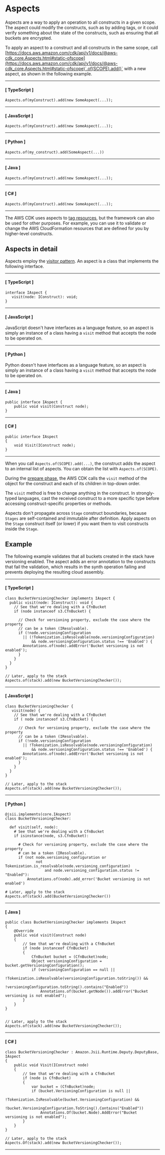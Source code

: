 # Aspects<a name="aspects"></a>

Aspects are a way to apply an operation to all constructs in a given scope\. The aspect could modify the constructs, such as by adding tags, or it could verify something about the state of the constructs, such as ensuring that all buckets are encrypted\.

To apply an aspect to a construct and all constructs in the same scope, call [https://docs.aws.amazon.com/cdk/api/v1/docs/@aws-cdk_core.Aspects.html#static-ofscope](https://docs.aws.amazon.com/cdk/api/v1/docs/@aws-cdk_core.Aspects.html#static-ofscope)`.of(SCOPE).add()` with a new aspect, as shown in the following example\.

------
#### [ TypeScript ]

```
Aspects.of(myConstruct).add(new SomeAspect(...));
```

------
#### [ JavaScript ]

```
Aspects.of(myConstruct).add(new SomeAspect(...));
```

------
#### [ Python ]

```
Aspects.of(my_construct).add(SomeAspect(...))
```

------
#### [ Java ]

```
Aspects.of(myConstruct).add(new SomeAspect(...));
```

------
#### [ C\# ]

```
Aspects.Of(myConstruct).add(new SomeAspect(...));
```

------

The AWS CDK uses aspects to [tag resources](tagging.md), but the framework can also be used for other purposes\. For example, you can use it to validate or change the AWS CloudFormation resources that are defined for you by higher\-level constructs\.

## Aspects in detail<a name="aspects_detail"></a>

Aspects employ the [visitor pattern](https://en.wikipedia.org/wiki/Visitor_pattern)\. An aspect is a class that implements the following interface\.

------
#### [ TypeScript ]

```
interface IAspect {
   visit(node: IConstruct): void;
}
```

------
#### [ JavaScript ]

JavaScript doesn't have interfaces as a language feature, so an aspect is simply an instance of a class having a `visit` method that accepts the node to be operated on\.

------
#### [ Python ]

Python doesn't have interfaces as a language feature, so an aspect is simply an instance of a class having a `visit` method that accepts the node to be operated on\.

------
#### [ Java ]

```
public interface IAspect {
    public void visit(Construct node);
}
```

------
#### [ C\# ]

```
public interface IAspect
{
    void Visit(IConstruct node);
}
```

------

When you call `Aspects.of(SCOPE).add(...)`, the construct adds the aspect to an internal list of aspects\. You can obtain the list with `Aspects.of(SCOPE)`\.

During the [prepare phase](apps.md#lifecycle), the AWS CDK calls the `visit` method of the object for the construct and each of its children in top\-down order\.

The `visit` method is free to change anything in the construct\. In strongly\-typed languages, cast the received construct to a more specific type before accessing construct\-specific properties or methods\.

Aspects don't propagate across `Stage` construct boundaries, because `Stages` are self\-contained and immutable after definition\. Apply aspects on the `Stage` construct itself \(or lower\) if you want them to visit constructs inside the `Stage`\.

## Example<a name="aspects_example"></a>

The following example validates that all buckets created in the stack have versioning enabled\. The aspect adds an error annotation to the constructs that fail the validation, which results in the synth operation failing and prevents deploying the resulting cloud assembly\.

------
#### [ TypeScript ]

```
class BucketVersioningChecker implements IAspect {
  public visit(node: IConstruct): void {
    // See that we're dealing with a CfnBucket
    if (node instanceof s3.CfnBucket) {

      // Check for versioning property, exclude the case where the property
      // can be a token (IResolvable).
      if (!node.versioningConfiguration
        || (!Tokenization.isResolvable(node.versioningConfiguration)
            && node.versioningConfiguration.status !== 'Enabled') {
        Annotations.of(node).addError('Bucket versioning is not enabled');
      }
    }
  }
}

// Later, apply to the stack
Aspects.of(stack).add(new BucketVersioningChecker());
```

------
#### [ JavaScript ]

```
class BucketVersioningChecker {
   visit(node) {
    // See that we're dealing with a CfnBucket
    if ( node instanceof s3.CfnBucket) {

      // Check for versioning property, exclude the case where the property
      // can be a token (IResolvable).
      if (!node.versioningConfiguration
        || !Tokenization.isResolvable(node.versioningConfiguration)
            && node.versioningConfiguration.status !== 'Enabled') {
        Annotations.of(node).addError('Bucket versioning is not enabled');
      }
    }
  }
}

// Later, apply to the stack
Aspects.of(stack).add(new BucketVersioningChecker());
```

------
#### [ Python ]

```
@jsii.implements(core.IAspect)
class BucketVersioningChecker:

  def visit(self, node):
    # See that we're dealing with a CfnBucket
    if isinstance(node, s3.CfnBucket):

      # Check for versioning property, exclude the case where the property
      # can be a token (IResolvable).
      if (not node.versioning_configuration or
              not Tokenization.is_resolvable(node.versioning_configuration)
                  and node.versioning_configuration.status != "Enabled"):
          Annotations.of(node).add_error('Bucket versioning is not enabled')

# Later, apply to the stack
Aspects.of(stack).add(BucketVersioningChecker())
```

------
#### [ Java ]

```
public class BucketVersioningChecker implements IAspect
{
    @Override
    public void visit(Construct node)
    {
        // See that we're dealing with a CfnBucket
        if (node instanceof CfnBucket)
        {
            CfnBucket bucket = (CfnBucket)node;
            Object versioningConfiguration = bucket.getVersioningConfiguration();
            if (versioningConfiguration == null ||
                    !Tokenization.isResolvable(versioningConfiguration.toString()) &&
                    !versioningConfiguration.toString().contains("Enabled"))
                Annotations.of(bucket.getNode()).addError("Bucket versioning is not enabled");
        }
    }
}


// Later, apply to the stack
Aspects.of(stack).add(new BucketVersioningChecker());
```

------
#### [ C\# ]

```
class BucketVersioningChecker : Amazon.Jsii.Runtime.Deputy.DeputyBase, IAspect
{
    public void Visit(IConstruct node)
    {
        // See that we're dealing with a CfnBucket
        if (node is CfnBucket)
        {
            var bucket = (CfnBucket)node;
            if (bucket.VersioningConfiguration is null ||
                    !Tokenization.IsResolvable(bucket.VersioningConfiguration) &&
                    !bucket.VersioningConfiguration.ToString().Contains("Enabled"))
                Annotations.Of(bucket.Node).AddError("Bucket versioning is not enabled");
        }
    }
}

// Later, apply to the stack
Aspects.Of(stack).add(new BucketVersioningChecker());
```

------